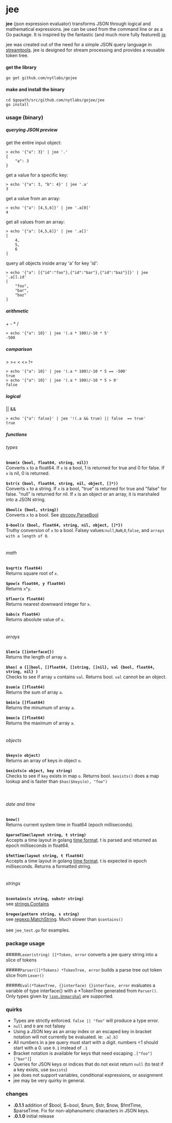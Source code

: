 # jee

**jee** (json expression evaluator) transforms JSON through logical and mathematical expressions. jee can be used from the command line or as a Go package. It is inspired by the fantastic (and much more fully featured) [jq]("http://stedolan.github.io/jq/").

jee was created out of the need for a simple JSON query language in [streamtools]("https://github.com/nytlabs/streamtools/"). jee is designed for stream processing and provides a reusable token tree.

#### get the library

    go get github.com/nytlabs/gojee

#### make and install the binary

    cd $gopath/src/github.com/nytlabs/gojee/jee
    go install

### usage (binary)

##### querying JSON preview

get the entire input object:

    > echo '{"a": 3}' | jee '.'
    {
        "a": 3
    }

get a value for a specific key:

    > echo '{"a": 3, "b": 4}' | jee '.a'
    3

get a value from an array:

    > echo '{"a": [4,5,6]}' | jee '.a[0]'
    4

get all values from an array:

    > echo '{"a": [4,5,6]}' | jee '.a[]'
    [
        4,
        5,
        6
    ]

query all objects inside array 'a' for key 'id':

    > echo '{"a": [{"id":"foo"},{"id":"bar"},{"id":"baz"}]}' | jee '.a[].id'
    [
        "foo",
        "bar",
        "baz"
    ]

##### arithmetic

\+ - \* /

    > echo '{"a": 10}' | jee '(.a * 100)/-10 * 5'
    -500

##### comparison

\> >= < <= !=

    > echo '{"a": 10}' | jee '(.a * 100)/-10 * 5 == -500'
    true
    > echo '{"a": 10}' | jee '(.a * 100)/-10 * 5 > 0'
    false

##### logical

|| &&

    > echo '{"a": false}' | jee '!(.a && true) || false  == true'
    true

##### functions

###### types

**`$num(x {bool, float64, string, nil})`** <br /> Converts `x` to a float64. If `x` is a bool, 1 is returned for true and 0 for false. If `x` is nil, 0 is returned. <br /><br /> **`$str(x {bool, float64, string, nil, object, []*))`** <br /> Converts `x` to a string. If `x` is a bool, "true" is returned for true and "false" for false. "null" is returned for nil. If `x` is an object or an array, it is marshaled into a JSON string. <br /><br /> **`$bool(x {bool, string})`** <br /> Converts `x` to a bool. See [strconv.ParseBool](http://golang.org/pkg/strconv/#ParseBool) <br /><br /> **`$~bool(x {bool, float64, string, nil, object, []*})`** <br /> Truthy conversion of `x` to a bool. Falsey values:`null`,`NaN`,`0`,`false`, and `arrays with a length of 0`. <br /><br />

###### math

**`$sqrt(x float64)`** <br /> Returns square root of `x`. <br /><br /> **`$pow(x float64, y float64)`** <br /> Returns `x`^`y`. <br /><br /> **`$floor(x float64)`** <br /> Returns nearest downward integer for `x`. <br /><br /> **`$abs(x float64)`** <br /> Returns absolute value of `x`. <br /><br />

###### arrays

**`$len(a []interface{})`** <br /> Returns the length of array `a`. <br /><br /> **`$has( a {[]bool, []float64, []string, []nil}, val {bool, float64, string, nil} )`** <br /> Checks to see if array `a` contains `val`. Returns bool. `val` cannot be an object. <br /><br /> **`$sum(a []float64)`** <br /> Returns the sum of array `a`. <br /><br /> **`$min(a []float64)`** <br /> Returns the minumum of array `a`. <br /><br /> **`$max(a []float64)`** <br /> Returns the maximum of array `a`. <br /><br />

###### objects

**`$keys(o object)`** <br /> Returns an array of keys in object `o`. <br /><br /> **`$exists(o object, key string)`** <br /> Checks to see if `key` exists in map `o`. Returns bool. `$exists()` does a map lookup and is faster than `$has($keys(o), "foo")` <br /><br /><br />

###### date and time

**`$now()`** <br /> Returns current system time in float64 (epoch milliseconds). <br /><br /> **`$parseTime(layout string, t string)`** <br /> Accepts a time layout in golang [time format](http://golang.org/pkg/time/#pkg-constants). t is parsed and returned as epoch milliseconds in float64. <br /><br /> **`$fmtTime(layout string, t float64)`** <br /> Accepts a time layout in golang [time format](http://golang.org/pkg/time/#pkg-constants). t is expected in epoch milliseconds. Returns a formatted string. <br /><br />

###### strings

**`$contains(s string, substr string)`** <br /> see [strings.Contains](http://golang.org/pkg/strings/#Contains) <br /><br /> **`$regex(pattern string, s string)`** <br /> see [regexp.MatchString](http://golang.org/pkg/regexp/#MatchString). Much slower than `$contains()` <br /><br /> see `jee_test.go` for examples.

### package usage

#####`Lexer(string) []*Token, error` converts a jee query string into a slice of tokens

#####`Parser([]*Tokens) *TokenTree, error` builds a parse tree out token slice from `Lexer()`

#####`Eval(*TokenTree, {}interface) {}interface, error` evaluates a variable of type interface{} with a \*TokenTree generated from `Parser()`. Only types given by [`json.Unmarshal`]("http://golang.org/pkg/encoding/json/#Unmarshal") are supported.

### quirks

- Types are strictly enforced. `false || "foo"` will produce a type error.
- `null` and `0` are not falsey
- Using a JSON key as an array index or an escaped key in bracket notation will not currently be evaluated. ie: `.a[.b]`
- All numbers in a jee query must start with a digit. numbers <1 should start with a 0. use `0.1` instead of `.1`
- Bracket notation is available for keys that need escaping `.["foo"]["bar"]`]
- Queries for JSON keys or indices that do not exist return `null` (to test if a key exists, use `$exists`)
- jee does not support variables, conditional expressions, or assignment
- jee may be very quirky in general.

### changes

- **.0.1.1** addition of $bool, $~bool, $num, $str, $now, $fmtTime, $parseTime. Fix for non-alphanumeric characters in JSON keys.
- **.0.1.0** initial release
